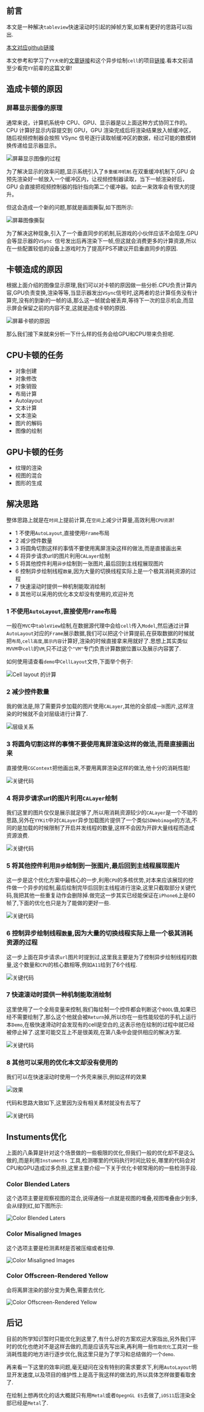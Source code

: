 ## 前言

本文是一种解决`tableview`快速滚动时引起的掉帧方案,如果有更好的思路可以指出.

[本文对应github链接](https://github.com/RPGLiker/RPGAsyncDrawCellDemo)

本文参考和学习了`YY大佬`的[文章链接](https://blog.ibireme.com/2015/11/12/smooth_user_interfaces_for_ios/)和这个异步绘制`cell`的项目[链接](https://github.com/johnil/VVeboTableViewDemo).看本文前请至少看完`YY`前辈的这篇文章!

## 造成卡顿的原因

### 屏幕显示图像的原理

通常来说，计算机系统中 CPU、GPU、显示器是以上面这种方式协同工作的。CPU 计算好显示内容提交到 GPU，GPU 渲染完成后将渲染结果放入帧缓冲区，随后视频控制器会按照 VSync 信号逐行读取帧缓冲区的数据，经过可能的数模转换传递给显示器显示。

![屏幕显示图像的过程](https://github.com/RPGLiker/StudyBlog/blob/master/%E5%8D%9A%E5%AE%A2/iOS/%E5%9B%BE%E7%89%87/2.%E5%BC%82%E6%AD%A5%E7%BB%98%E5%88%B6Cell%E8%A7%A3%E5%86%B3%E5%88%97%E8%A1%A8%E5%BF%AB%E9%80%9F%E6%BB%9A%E5%8A%A8%E9%80%A0%E6%88%90%E7%9A%84%E5%8D%A1%E9%A1%BF/10.png)

为了解决显示的效率问题,显示系统引入了`多重缓冲机制`.在双重缓冲机制下,GPU 会预先渲染好一帧放入一个缓冲区内，让视频控制器读取，当下一帧渲染好后，GPU 会直接把视频控制器的指针指向第二个缓冲器。如此一来效率会有很大的提升。

但这会造成一个新的问题,那就是画面撕裂,如下图所示:

![屏幕图像撕裂](https://github.com/RPGLiker/StudyBlog/blob/master/%E5%8D%9A%E5%AE%A2/iOS/%E5%9B%BE%E7%89%87/2.%E5%BC%82%E6%AD%A5%E7%BB%98%E5%88%B6Cell%E8%A7%A3%E5%86%B3%E5%88%97%E8%A1%A8%E5%BF%AB%E9%80%9F%E6%BB%9A%E5%8A%A8%E9%80%A0%E6%88%90%E7%9A%84%E5%8D%A1%E9%A1%BF/11.png)

为了解决这种现象,引入了一个垂直同步的机制,玩游戏的小伙伴应该不会陌生.GPU会等显示器的`VSync `信号发出后再渲染下一帧,但这就会消费更多的计算资源,所以在一些配置较低的设备上游戏时为了提高FPS不建议开启垂直同步的原因.


## 卡顿造成的原因

根据上面介绍的图像显示原理,我们可以对卡顿的原因做一些分析.CPU负责计算内容,GPU负责变换,渲染等等,当显示器发出`VSync`信号时,这两者的总计算任务没有计算完,没有的到新的一帧的话,那么这一帧就会被丢弃,等待下一次的显示机会,而显示屏会保留之前的内容不变,这就是造成卡顿的原因.

![屏幕卡顿的原因](https://github.com/RPGLiker/StudyBlog/blob/master/%E5%8D%9A%E5%AE%A2/iOS/%E5%9B%BE%E7%89%87/2.%E5%BC%82%E6%AD%A5%E7%BB%98%E5%88%B6Cell%E8%A7%A3%E5%86%B3%E5%88%97%E8%A1%A8%E5%BF%AB%E9%80%9F%E6%BB%9A%E5%8A%A8%E9%80%A0%E6%88%90%E7%9A%84%E5%8D%A1%E9%A1%BF/11.png)

那么我们接下来就来分析一下什么样的任务会给GPU和CPU带来负担呢.

## CPU卡顿的任务

- 对象创建
- 对象修改
- 对象销毁
- 布局计算
- Autolayout
- 文本计算
- 文本渲染
- 图片的解码
- 图像的绘制

## GPU卡顿的任务

- 纹理的渲染
- 视图的混合
- 图形的生成

## 解决思路

整体思路上就是在`时间`上提前计算,在`空间`上减少计算量,高效利用`CPU资源`!

- 1 不使用`AutoLayout`,直接使用`Frame`布局
- 2 减少控件数量
- 3 将圆角切割这样的事情不要使用离屏渲染这样的做法,而是直接画出来
- 4 将异步请求url的图片利用`CALayer`绘制
- 5 将其他控件利用`异步`绘制到一张图片,最后回到主线程展现图片
- 6 控制异步绘制线程`数量`,因为大量的切换线程实际上是一个极其消耗资源的过程
- 7 快速滚动时提供一种机制能取消绘制
- 8 其他可以采用的优化本文却没有使用的,欢迎补充

### 1 不使用`AutoLayout`,直接使用`Frame`布局

一般在`MVC`中`tableView`绘制,在数据源代理中会给`cell`传入`Model`,然后通过计算`AutoLayout`对应的`Frame`展示数据,我们可以把这个计算提前,在获取数据的时候就把`布局`,`cell高度`,`展示内容`计算好,渲染的时候直接拿来用就好了.思想上其实类似`MVVM`中`cell`的`VM`,只不过这个`"VM"`专门负责计算数据位置以及展示内容罢了.

如何使用请查看`demo`中`CellLayout`文件,下面举个例子:

![Cell layout 的计算](https://github.com/RPGLiker/StudyBlog/blob/master/%E5%8D%9A%E5%AE%A2/iOS/%E5%9B%BE%E7%89%87/2.%E5%BC%82%E6%AD%A5%E7%BB%98%E5%88%B6Cell%E8%A7%A3%E5%86%B3%E5%88%97%E8%A1%A8%E5%BF%AB%E9%80%9F%E6%BB%9A%E5%8A%A8%E9%80%A0%E6%88%90%E7%9A%84%E5%8D%A1%E9%A1%BF/1.png)

### 2 减少控件数量

我的做法是,除了需要异步加载的图片使用`CALayer`,其他的全部成`一张`图片,这样渲染的时候就不会对层级进行计算了.

![层级关系](https://github.com/RPGLiker/StudyBlog/blob/master/%E5%8D%9A%E5%AE%A2/iOS/%E5%9B%BE%E7%89%87/2.%E5%BC%82%E6%AD%A5%E7%BB%98%E5%88%B6Cell%E8%A7%A3%E5%86%B3%E5%88%97%E8%A1%A8%E5%BF%AB%E9%80%9F%E6%BB%9A%E5%8A%A8%E9%80%A0%E6%88%90%E7%9A%84%E5%8D%A1%E9%A1%BF/2.png)

### 3 将圆角切割这样的事情不要使用离屏渲染这样的做法,而是直接画出来

直接使用`CGContext`把他画出来,不要用离屏渲染这样的做法,他十分的消耗性能!

![关键代码](https://github.com/RPGLiker/StudyBlog/blob/master/%E5%8D%9A%E5%AE%A2/iOS/%E5%9B%BE%E7%89%87/2.%E5%BC%82%E6%AD%A5%E7%BB%98%E5%88%B6Cell%E8%A7%A3%E5%86%B3%E5%88%97%E8%A1%A8%E5%BF%AB%E9%80%9F%E6%BB%9A%E5%8A%A8%E9%80%A0%E6%88%90%E7%9A%84%E5%8D%A1%E9%A1%BF/3.png)

### 4 将异步请求url的图片利用`CALayer`绘制

我们这里的图片仅仅是展示就足够了,所以用消耗资源较少的`CALayer`是一个不错的思路,另外在`YYKit`中对`CALayer`异步加载图片提供了一个类似`SDWebimage`的方法,不同的是加载的时候限制了开启并发线程的数量,这样不会因为开辟大量线程而造成资源浪费.

![关键代码](https://github.com/RPGLiker/StudyBlog/blob/master/%E5%8D%9A%E5%AE%A2/iOS/%E5%9B%BE%E7%89%87/2.%E5%BC%82%E6%AD%A5%E7%BB%98%E5%88%B6Cell%E8%A7%A3%E5%86%B3%E5%88%97%E8%A1%A8%E5%BF%AB%E9%80%9F%E6%BB%9A%E5%8A%A8%E9%80%A0%E6%88%90%E7%9A%84%E5%8D%A1%E9%A1%BF/4.png)

###  5 将其他控件利用`异步`绘制到一张图片,最后回到主线程展现图片
这一步是这个优化方案中最核心的一步,利用`CPU`的多核优势,对本来应该展现的控件做一个异步的绘制,最后绘制完毕后回到主线程进行渲染,这里只截取部分关键代码,我把其他一些重复动作会删除掉.做完这一步其实已经能保证在`iPhone6`上是60帧了,下面的优化也只是为了能做的更好一些.

![关键代码](https://github.com/RPGLiker/StudyBlog/blob/master/%E5%8D%9A%E5%AE%A2/iOS/%E5%9B%BE%E7%89%87/2.%E5%BC%82%E6%AD%A5%E7%BB%98%E5%88%B6Cell%E8%A7%A3%E5%86%B3%E5%88%97%E8%A1%A8%E5%BF%AB%E9%80%9F%E6%BB%9A%E5%8A%A8%E9%80%A0%E6%88%90%E7%9A%84%E5%8D%A1%E9%A1%BF/5.png)

### 6 控制异步绘制线程`数量`,因为大量的切换线程实际上是一个极其消耗资源的过程
这一步上面在异步请求`url`图片时提到过,这里我主要是为了控制异步绘制线程的数量,这个数量和`CPU`的核心数相等,例如`A11`给到了6个线程.

![关键代码](https://github.com/RPGLiker/StudyBlog/blob/master/%E5%8D%9A%E5%AE%A2/iOS/%E5%9B%BE%E7%89%87/2.%E5%BC%82%E6%AD%A5%E7%BB%98%E5%88%B6Cell%E8%A7%A3%E5%86%B3%E5%88%97%E8%A1%A8%E5%BF%AB%E9%80%9F%E6%BB%9A%E5%8A%A8%E9%80%A0%E6%88%90%E7%9A%84%E5%8D%A1%E9%A1%BF/6.png)

### 7 快速滚动时提供一种机制能取消绘制
这里使用了一个全局变量来控制,我们每绘制一个控件都会判断这个`BOOL`值,如果已经不需要绘制了,那么这个他就会被`Return`掉,所以你在一些性能较低的手机上运行本`Demo`,在极快速滑动时会发现有的cell是空白的,这表示他在绘制的过程中就已经被停止掉了.这里可能交互上不是很美观,在第八条中会提供相应的解决方案.

![关键代码](https://github.com/RPGLiker/StudyBlog/blob/master/%E5%8D%9A%E5%AE%A2/iOS/%E5%9B%BE%E7%89%87/2.%E5%BC%82%E6%AD%A5%E7%BB%98%E5%88%B6Cell%E8%A7%A3%E5%86%B3%E5%88%97%E8%A1%A8%E5%BF%AB%E9%80%9F%E6%BB%9A%E5%8A%A8%E9%80%A0%E6%88%90%E7%9A%84%E5%8D%A1%E9%A1%BF/7.png)

### 8 其他可以采用的优化本文却没有使用的

我们可以在快速滚动时使用一个外壳来展示,例如这样的效果

![效果](https://github.com/RPGLiker/StudyBlog/blob/master/%E5%8D%9A%E5%AE%A2/iOS/%E5%9B%BE%E7%89%87/2.%E5%BC%82%E6%AD%A5%E7%BB%98%E5%88%B6Cell%E8%A7%A3%E5%86%B3%E5%88%97%E8%A1%A8%E5%BF%AB%E9%80%9F%E6%BB%9A%E5%8A%A8%E9%80%A0%E6%88%90%E7%9A%84%E5%8D%A1%E9%A1%BF/8.jpeg)

代码和思路大致如下,这里因为没有相关素材就没有去写了

![关键代码](https://github.com/RPGLiker/StudyBlog/blob/master/%E5%8D%9A%E5%AE%A2/iOS/%E5%9B%BE%E7%89%87/2.%E5%BC%82%E6%AD%A5%E7%BB%98%E5%88%B6Cell%E8%A7%A3%E5%86%B3%E5%88%97%E8%A1%A8%E5%BF%AB%E9%80%9F%E6%BB%9A%E5%8A%A8%E9%80%A0%E6%88%90%E7%9A%84%E5%8D%A1%E9%A1%BF/9.png)

## Instuments优化

上面的八条算是针对这个场景做的一些极限的优化,但我们一般的优化却不是这么做的,而是利用`Instuments `工具,检测哪里的代码执行时间比较长,哪里的代码会对CPU和GPU造成过多负担,这里主要介绍一下关于优化卡顿常用的的一些检测手段.

### Color Blended Laters

这个选项主要是观察视图的混合,说得通俗一点就是视图的堆叠,视图堆叠由少到多,会从绿到红,如下图所示:

![Color Blended Laters](https://github.com/RPGLiker/StudyBlog/blob/master/%E5%8D%9A%E5%AE%A2/iOS/%E5%9B%BE%E7%89%87/2.%E5%BC%82%E6%AD%A5%E7%BB%98%E5%88%B6Cell%E8%A7%A3%E5%86%B3%E5%88%97%E8%A1%A8%E5%BF%AB%E9%80%9F%E6%BB%9A%E5%8A%A8%E9%80%A0%E6%88%90%E7%9A%84%E5%8D%A1%E9%A1%BF/13.png)

### Color Misaligned Images

这个选项主要是检测素材是否被压缩或者拉伸.

![Color Misaligned Images](https://github.com/RPGLiker/StudyBlog/blob/master/%E5%8D%9A%E5%AE%A2/iOS/%E5%9B%BE%E7%89%87/2.%E5%BC%82%E6%AD%A5%E7%BB%98%E5%88%B6Cell%E8%A7%A3%E5%86%B3%E5%88%97%E8%A1%A8%E5%BF%AB%E9%80%9F%E6%BB%9A%E5%8A%A8%E9%80%A0%E6%88%90%E7%9A%84%E5%8D%A1%E9%A1%BF/14.png)

### Color Offscreen-Rendered Yellow

会将离屏渲染的部分变为黄色,需要去优化.

![Color Offscreen-Rendered Yellow](https://github.com/RPGLiker/StudyBlog/blob/master/%E5%8D%9A%E5%AE%A2/iOS/%E5%9B%BE%E7%89%87/2.%E5%BC%82%E6%AD%A5%E7%BB%98%E5%88%B6Cell%E8%A7%A3%E5%86%B3%E5%88%97%E8%A1%A8%E5%BF%AB%E9%80%9F%E6%BB%9A%E5%8A%A8%E9%80%A0%E6%88%90%E7%9A%84%E5%8D%A1%E9%A1%BF/14.png)

## 后记
目前的所学知识暂时只能优化到这里了,有什么好的方案欢迎大家指出,另外我们平时的优化也绝对不是这样去做的,而是应该先写出来,再利用一些`性能优化`工具对一些消耗性能的地方进行逐步优化,我这里只是为了学习和总结做的一个`demo`.

再来看一下这里的效率问题,毫无疑问在没有特别的需求要求下,利用`AutoLayout`明显开发速度,以及项目的维护性上是高于我这样的做法的,所以具体怎样做要看取舍了.

在绘制上想再优化的话大概就只有用`Metal`或者`OpegnGL ES`去做了,`iOS11`后渲染全部已经是`Metal`了.




